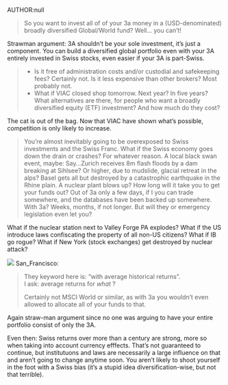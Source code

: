 AUTHOR:null

> So you want to invest all of of your 3a money in a (USD-denominated) broadly diversified Global/World fund? Well… you can’t!

Strawman argument: 3A shouldn’t be your sole investment, it’s just a component. You can build a diversified global portfolio even with your 3A entirely invested in Swiss stocks, even easier if your 3A is part-Swiss.

> *   Is it free of administration costs and/or custodial and safekeeping fees? Certainly not. Is it less expensive than other brokers? Most probably not.
> *   What if VIAC closed shop tomorrow. Next year? In five years? What alternatives are there, for people who want a broadly diversified equity (ETF) investment? And how much do they cost?

The cat is out of the bag. Now that VIAC have shown what’s possible, competition is only likely to increase.

> You’re almost inevitably going to be overexposed to Swiss investments and the Swiss Franc. What if the Swiss economy goes down the drain or crashes? For whatever reason. A local black swan event, maybe: Say…Zurich receives 8m flash floods by a dam breaking at Sihlsee? Or higher, due to mudslide, glacial retreat in the alps? Basel gets all but destroyed by a catastrophic earthquake in the Rhine plain. A nuclear plant blows up? How long will it take you to get your funds out? Out of 3a only a few days, if I you can trade somewhere, and the databases have been backed up somewhere. With 3a? Weeks, months, if not longer. But will they or emergency legislation even let you?

What if the nuclear station next to Valley Forge PA explodes? What if the US introduce laws confiscating the property of all non-US citizens? What if IB go rogue? What if New York (stock exchanges) get destroyed by nuclear attack?

![](https://forum.mustachianpost.com/letter_avatar_proxy/v4/letter/s/ea5d25/40.png) San\_Francisco:

> They keyword here is: “with average historical returns”.  
> I ask: average returns for _what_ ?
> 
> Certainly not MSCI World or similar, as with 3a you wouldn’t even allowed to allocate all of your funds to that.

Again straw-man argument since no one was arguing to have your entire portfolio consist of only the 3A.

Even then: Swiss returns over more than a century are strong, more so when taking into account currency efffects. That’s not guaranteed to continue, but institutuons and laws are necessarily a large influence on that and aren’t going to change anytime soon. You aren’t likely to shoot yourself in the foot with a Swiss bias (it’s a stupid idea diversification-wise, but not that terrible).